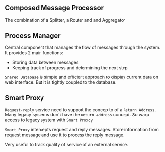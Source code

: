 ## Composed Message Processor
The combination of a Splitter, a Router  and and Aggregator

## Process Manager
Central component that manages the flow of messages through the system. It provides 2 main functions:
* Storing data between messages
* Keeping track of progress and determining  the next step

`Shared Database` is simple and efficient approach to display current data on web interface. But it is tightly coupled to the database.

## Smart Proxy
`Request-reply` service need to support the concep to of a `Return Address`. Many legacy systems don't have the `Return Address` concept. So warp access to legacy system with `Smart Proxcy`

`Smart Proxy` intercepts request and reply messages. Store information from request message and use it to process the reply message.

Very useful to track quality of service of an external service.


